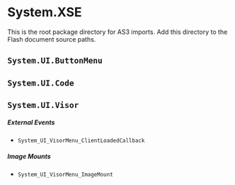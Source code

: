 # System.XSE
This is the root package directory for AS3 imports. Add this directory to the Flash document source paths.


## `System.UI.ButtonMenu`
## `System.UI.Code`

## `System.UI.Visor`

##### External Events
* `System_UI_VisorMenu_ClientLoadedCallback`

##### Image Mounts
* `System_UI_VisorMenu_ImageMount`
